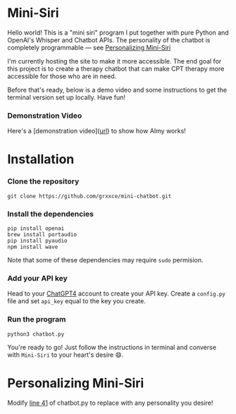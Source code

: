 # Mini-Siri
Hello world! This is a "mini siri" program I put together with pure Python and OpenAI's Whisper and Chatbot APIs. The personality of the chatbot is completely programmable — see [Personalizing Mini-Siri](#-Personalizing-Mini-Siri)

I'm currently hosting the site to make it more accessible. The end goal for this project is to create a therapy chatbot that can make CPT therapy more accessible for those who are in need.

Before that's ready, below is a demo video and some instructions to get the terminal version set up locally. Have fun!

### Demonstration Video

Here's a [demonstration video]([url](https://youtu.be/Kfcs3nlMqlM
)) to show how AImy works!

# Installation
### Clone the repository
```
git clone https://github.com/grxxce/mini-chatbot.git
```

### Install the dependencies
```
pip install openai
brew install portaudio
pip install pyaudio
npm install wave
```
Note that some of these dependencies may require ```sudo``` permision.

### Add your API key
Head to your [ChatGPT4](https://platform.openai.com/account/api-keys) account to create your API key. Create a ```config.py``` file and set ```api_key``` equal to the key you create.

### Run the program
```
python3 chatbot.py  
```
You're ready to go! Just follow the instructions in terminal and converse with ```Mini-Siri``` to your heart's desire 😄.


# Personalizing Mini-Siri
Modify [line 41](https://github.com/grxxce/mini-chatbot/blob/9cb764b23b9c79eb742e70d66db3d6ccfde73e4d/chatbot.py#L41) of chatbot.py to replace with any personality you desire!
